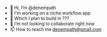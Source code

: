 - 👋 Hi, I’m @denempath
- 👀 I'm working on a niche workflow app
- 🌱 Which I plan to build in ???
- 💞️ I’m not looking to collaborate right now
- 📫 How to reach me denempath@gmail.com

<!---
denempath/denempath is a ✨ special ✨ repository because its `README.md` (this file) appears on your GitHub profile.
You can click the Preview link to take a look at your changes.
--->
